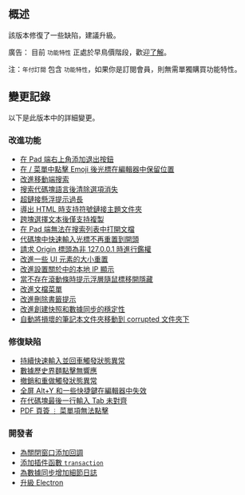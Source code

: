 ## 概述

該版本修復了一些缺陷，建議升級。

廣告： 目前 `功能特性` 正處於早鳥價階段，歡迎[了解](https://b3log.org/siyuan/pricing.html)。

注：`年付訂閱` 包含 `功能特性`，如果你是訂閱會員，則無需單獨購買功能特性。

## 變更記錄

以下是此版本中的詳細變更。

### 改進功能

* [在 Pad 端右上角添加退出按鈕](https://github.com/siyuan-note/siyuan/issues/9163)
* [在 / 菜單中點擊 Emoji 後光標在編輯器中保留位置](https://github.com/siyuan-note/siyuan/issues/9165)
* [改進移動端搜索](https://github.com/siyuan-note/siyuan/issues/9168)
* [搜索代碼塊語言後清除選項消失](https://github.com/siyuan-note/siyuan/issues/9169)
* [超鏈接懸浮提示過長](https://github.com/siyuan-note/siyuan/issues/9170)
* [導出 HTML 時支持符號鏈接主題文件夾](https://github.com/siyuan-note/siyuan/issues/9173)
* [跨塊選擇文本後僅支持複製](https://github.com/siyuan-note/siyuan/issues/9175)
* [在 Pad 端無法在搜索列表中打開文檔](https://github.com/siyuan-note/siyuan/issues/9177)
* [代碼塊中快速輸入光標不再重置到開頭](https://github.com/siyuan-note/siyuan/issues/9179)
* [請求 Origin 標頭為非 127.0.0.1 時進行鑑權](https://github.com/siyuan-note/siyuan/issues/9180)
* [改進一些 UI 元素的大小重置](https://github.com/siyuan-note/siyuan/issues/9182)
* [改進設置關於中的本地 IP 顯示](https://github.com/siyuan-note/siyuan/pull/9186)
* [當不存在滾動條時提示浮層隨鼠標移開隱藏](https://github.com/siyuan-note/siyuan/issues/9194)
* [改進文檔菜單](https://github.com/siyuan-note/siyuan/issues/9195)
* [改進刪除書籤提示](https://github.com/siyuan-note/siyuan/issues/9196)
* [改進創建快照和數據同步的穩定性](https://github.com/siyuan-note/siyuan/issues/9197)
* [自動將損壞的筆記本文件夾移動到 corrupted 文件夾下](https://github.com/siyuan-note/siyuan/issues/9202)

### 修復缺陷

* [持續快速輸入並回車觸發狀態異常](https://github.com/siyuan-note/siyuan/issues/9152)
* [數據歷史界麵點擊無響應](https://github.com/siyuan-note/siyuan/issues/9167)
* [撤銷和重做觸發狀態異常](https://github.com/siyuan-note/siyuan/issues/9178)
* [全屏 Alt+Y 和一些快捷鍵在編輯器中失效](https://github.com/siyuan-note/siyuan/issues/9184)
* [在代碼塊最後一行輸入 Tab 未對齊](https://github.com/siyuan-note/siyuan/issues/9189)
* [PDF 頁簽 `⋮` 菜單項無法點擊](https://github.com/siyuan-note/siyuan/issues/9192)

### 開發者

* [為關閉窗口添加回調](https://github.com/siyuan-note/siyuan/issues/9128)
* [添加插件函數 `transaction`](https://github.com/siyuan-note/siyuan/issues/9172)
* [為數據同步增加細節日誌](https://github.com/siyuan-note/siyuan/issues/9191)
* [升級 Electron](https://github.com/siyuan-note/siyuan/issues/9199)
